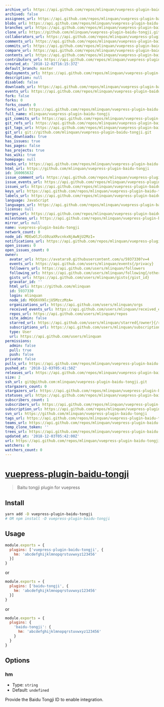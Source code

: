 ```yaml
---
archive_url: https://api.github.com/repos/mlinquan/vuepress-plugin-baidu-tongji/{archive_format}{/ref}
archived: false
assignees_url: https://api.github.com/repos/mlinquan/vuepress-plugin-baidu-tongji/assignees{/user}
blobs_url: https://api.github.com/repos/mlinquan/vuepress-plugin-baidu-tongji/git/blobs{/sha}
branches_url: https://api.github.com/repos/mlinquan/vuepress-plugin-baidu-tongji/branches{/branch}
clone_url: https://github.com/mlinquan/vuepress-plugin-baidu-tongji.git
collaborators_url: https://api.github.com/repos/mlinquan/vuepress-plugin-baidu-tongji/collaborators{/collaborator}
comments_url: https://api.github.com/repos/mlinquan/vuepress-plugin-baidu-tongji/comments{/number}
commits_url: https://api.github.com/repos/mlinquan/vuepress-plugin-baidu-tongji/commits{/sha}
compare_url: https://api.github.com/repos/mlinquan/vuepress-plugin-baidu-tongji/compare/{base}...{head}
contents_url: https://api.github.com/repos/mlinquan/vuepress-plugin-baidu-tongji/contents/{+path}
contributors_url: https://api.github.com/repos/mlinquan/vuepress-plugin-baidu-tongji/contributors
created_at: '2018-12-02T16:15:37Z'
default_branch: master
deployments_url: https://api.github.com/repos/mlinquan/vuepress-plugin-baidu-tongji/deployments
description: null
disabled: false
downloads_url: https://api.github.com/repos/mlinquan/vuepress-plugin-baidu-tongji/downloads
events_url: https://api.github.com/repos/mlinquan/vuepress-plugin-baidu-tongji/events
fork: false
forks: 0
forks_count: 0
forks_url: https://api.github.com/repos/mlinquan/vuepress-plugin-baidu-tongji/forks
full_name: mlinquan/vuepress-plugin-baidu-tongji
git_commits_url: https://api.github.com/repos/mlinquan/vuepress-plugin-baidu-tongji/git/commits{/sha}
git_refs_url: https://api.github.com/repos/mlinquan/vuepress-plugin-baidu-tongji/git/refs{/sha}
git_tags_url: https://api.github.com/repos/mlinquan/vuepress-plugin-baidu-tongji/git/tags{/sha}
git_url: git://github.com/mlinquan/vuepress-plugin-baidu-tongji.git
has_downloads: true
has_issues: true
has_pages: false
has_projects: true
has_wiki: true
homepage: null
hooks_url: https://api.github.com/repos/mlinquan/vuepress-plugin-baidu-tongji/hooks
html_url: https://github.com/mlinquan/vuepress-plugin-baidu-tongji
id: 160065632
issue_comment_url: https://api.github.com/repos/mlinquan/vuepress-plugin-baidu-tongji/issues/comments{/number}
issue_events_url: https://api.github.com/repos/mlinquan/vuepress-plugin-baidu-tongji/issues/events{/number}
issues_url: https://api.github.com/repos/mlinquan/vuepress-plugin-baidu-tongji/issues{/number}
keys_url: https://api.github.com/repos/mlinquan/vuepress-plugin-baidu-tongji/keys{/key_id}
labels_url: https://api.github.com/repos/mlinquan/vuepress-plugin-baidu-tongji/labels{/name}
language: JavaScript
languages_url: https://api.github.com/repos/mlinquan/vuepress-plugin-baidu-tongji/languages
license: null
merges_url: https://api.github.com/repos/mlinquan/vuepress-plugin-baidu-tongji/merges
milestones_url: https://api.github.com/repos/mlinquan/vuepress-plugin-baidu-tongji/milestones{/number}
mirror_url: null
name: vuepress-plugin-baidu-tongji
network_count: 0
node_id: MDEwOlJlcG9zaXRvcnkxNjAwNjU2MzI=
notifications_url: https://api.github.com/repos/mlinquan/vuepress-plugin-baidu-tongji/notifications{?since,all,participating}
open_issues: 0
open_issues_count: 0
owner:
  avatar_url: https://avatars0.githubusercontent.com/u/5937330?v=4
  events_url: https://api.github.com/users/mlinquan/events{/privacy}
  followers_url: https://api.github.com/users/mlinquan/followers
  following_url: https://api.github.com/users/mlinquan/following{/other_user}
  gists_url: https://api.github.com/users/mlinquan/gists{/gist_id}
  gravatar_id: ''
  html_url: https://github.com/mlinquan
  id: 5937330
  login: mlinquan
  node_id: MDQ6VXNlcjU5MzczMzA=
  organizations_url: https://api.github.com/users/mlinquan/orgs
  received_events_url: https://api.github.com/users/mlinquan/received_events
  repos_url: https://api.github.com/users/mlinquan/repos
  site_admin: false
  starred_url: https://api.github.com/users/mlinquan/starred{/owner}{/repo}
  subscriptions_url: https://api.github.com/users/mlinquan/subscriptions
  type: User
  url: https://api.github.com/users/mlinquan
permissions:
  admin: false
  pull: true
  push: false
private: false
pulls_url: https://api.github.com/repos/mlinquan/vuepress-plugin-baidu-tongji/pulls{/number}
pushed_at: '2018-12-03T05:41:58Z'
releases_url: https://api.github.com/repos/mlinquan/vuepress-plugin-baidu-tongji/releases{/id}
size: 2
ssh_url: git@github.com:mlinquan/vuepress-plugin-baidu-tongji.git
stargazers_count: 0
stargazers_url: https://api.github.com/repos/mlinquan/vuepress-plugin-baidu-tongji/stargazers
statuses_url: https://api.github.com/repos/mlinquan/vuepress-plugin-baidu-tongji/statuses/{sha}
subscribers_count: 1
subscribers_url: https://api.github.com/repos/mlinquan/vuepress-plugin-baidu-tongji/subscribers
subscription_url: https://api.github.com/repos/mlinquan/vuepress-plugin-baidu-tongji/subscription
svn_url: https://github.com/mlinquan/vuepress-plugin-baidu-tongji
tags_url: https://api.github.com/repos/mlinquan/vuepress-plugin-baidu-tongji/tags
teams_url: https://api.github.com/repos/mlinquan/vuepress-plugin-baidu-tongji/teams
temp_clone_token: ''
trees_url: https://api.github.com/repos/mlinquan/vuepress-plugin-baidu-tongji/git/trees{/sha}
updated_at: '2018-12-03T05:42:00Z'
url: https://api.github.com/repos/mlinquan/vuepress-plugin-baidu-tongji
watchers: 0
watchers_count: 0
---
```


# [vuepress-plugin-baidu-tongji](https://github.com/mlinquan/vuepress-plugin-baidu-tongji)

> Baitu tongji plugin for vuepress

## Install

```bash
yarn add -D vuepress-plugin-baidu-tongji
# OR npm install -D vuepress-plugin-baidu-tongji
```

## Usage

```javascript
module.exports = {
  plugins: ['vuepress-plugin-baidu-tongji', {
    hm: 'abcdefghijklmnopqrstuvwxyz123456'
  }]
}
```
or
```javascript
module.exports = {
  plugins: ['baidu-tongji', {
    hm: 'abcdefghijklmnopqrstuvwxyz123456'
  }]
}
```
or
```javascript
module.exports = {
  plugins: {
    'baidu-tongji': {
      hm: 'abcdefghijklmnopqrstuvwxyz123456'
    }
  }
}
```

## Options

### hm

- Type: `string`
- Default: `undefined`

Provide the Baidu Tongji ID to enable integration.
